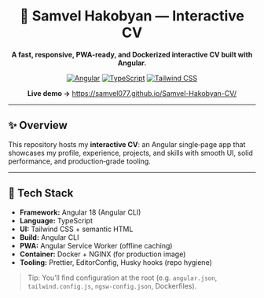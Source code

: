 <div align="center">

# 🌟 Samvel Hakobyan — Interactive CV

**A fast, responsive, PWA-ready, and Dockerized interactive CV built with Angular.**

[![Angular](https://img.shields.io/badge/Angular-18.x-dd0031?logo=angular&logoColor=white)](#-tech-stack)
[![TypeScript](https://img.shields.io/badge/TypeScript-4.x-3178c6?logo=typescript&logoColor=white)](#-tech-stack)
[![Tailwind CSS](https://img.shields.io/badge/Tailwind%20CSS-3.x-06b6d4?logo=tailwindcss&logoColor=white)](#-tech-stack)

**Live demo →** https://samvel077.github.io/Samvel-Hakobyan-CV/

</div>

---

## ✨ Overview

This repository hosts my **interactive CV**: an Angular single‑page app that showcases my profile, experience, projects, and skills with smooth UI, solid performance, and production‑grade tooling.

---

## 🧰 Tech Stack

- **Framework:** Angular 18 (Angular CLI)
- **Language:** TypeScript
- **UI:** Tailwind CSS + semantic HTML
- **Build:** Angular CLI
- **PWA:** Angular Service Worker (offline caching)
- **Container:** Docker + NGINX (for production image)
- **Tooling:** Prettier, EditorConfig, Husky hooks (repo hygiene)

> Tip: You’ll find configuration at the root (e.g. `angular.json`, `tailwind.config.js`, `ngsw-config.json`, Dockerfiles).
